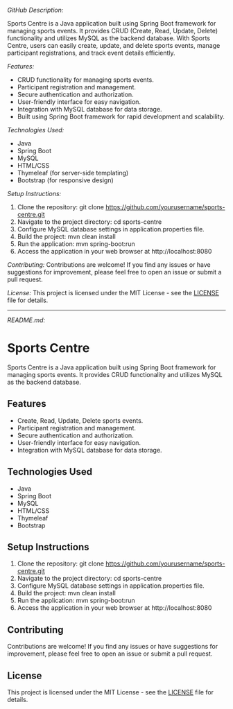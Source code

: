 *GitHub Description:*

Sports Centre is a Java application built using Spring Boot framework for managing sports events. It provides CRUD (Create, Read, Update, Delete) functionality and utilizes MySQL as the backend database. With Sports Centre, users can easily create, update, and delete sports events, manage participant registrations, and track event details efficiently.

*Features:*
- CRUD functionality for managing sports events.
- Participant registration and management.
- Secure authentication and authorization.
- User-friendly interface for easy navigation.
- Integration with MySQL database for data storage.
- Built using Spring Boot framework for rapid development and scalability.

*Technologies Used:*
- Java
- Spring Boot
- MySQL
- HTML/CSS
- Thymeleaf (for server-side templating)
- Bootstrap (for responsive design)

*Setup Instructions:*
1. Clone the repository: git clone https://github.com/yourusername/sports-centre.git
2. Navigate to the project directory: cd sports-centre
3. Configure MySQL database settings in application.properties file.
4. Build the project: mvn clean install
5. Run the application: mvn spring-boot:run
6. Access the application in your web browser at http://localhost:8080

*Contributing:*
Contributions are welcome! If you find any issues or have suggestions for improvement, please feel free to open an issue or submit a pull request.

*License:*
This project is licensed under the MIT License - see the [LICENSE](LICENSE) file for details.

---

*README.md:*

# Sports Centre

Sports Centre is a Java application built using Spring Boot framework for managing sports events. It provides CRUD functionality and utilizes MySQL as the backend database.

## Features

- Create, Read, Update, Delete sports events.
- Participant registration and management.
- Secure authentication and authorization.
- User-friendly interface for easy navigation.
- Integration with MySQL database for data storage.

## Technologies Used

- Java
- Spring Boot
- MySQL
- HTML/CSS
- Thymeleaf
- Bootstrap

## Setup Instructions

1. Clone the repository: git clone https://github.com/yourusername/sports-centre.git
2. Navigate to the project directory: cd sports-centre
3. Configure MySQL database settings in application.properties file.
4. Build the project: mvn clean install
5. Run the application: mvn spring-boot:run
6. Access the application in your web browser at http://localhost:8080

## Contributing

Contributions are welcome! If you find any issues or have suggestions for improvement, please feel free to open an issue or submit a pull request.

## License

This project is licensed under the MIT License - see the [LICENSE](LICENSE) file for details.